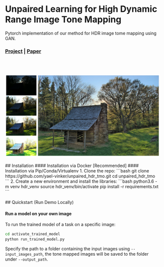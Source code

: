 # Unpaired Learning for High Dynamic Range Image Tone Mapping

Pytorch implementation of our method for HDR image tome mapping using GAN.
### [Project](http://www.vision.huji.ac.il/deepsim) | [Paper](https://arxiv.org/abs/2007.01289)
<br>
<br>

<!-- ![](results/teaser.png?raw=true) -->
<p align='center'>  
  <img src='results/teaser.png' />
</p>
## Installation
#### Installation via Docker [Recommended]
#### Installation via Pip/Conda/Virtualenv
1.  Clone the repo:
```bash
git clone https://github.com/yael-vinker/unpaired_hdr_tmo.git
cd unpaired_hdr_tmo
```
2. Create a new environment and install the libraries:
```bash
python3.6 -m venv hdr_venv
source hdr_venv/bin/activate
pip install -r requirements.txt
```

<br>
<br>
## Quickstart (Run Demo Locally)

#### Run a model on your own image

To run the trained model of a task on a specific image:

```bash
cd activate_trained_model
python run_trained_model.py
```
Specify the path to a folder containing the input images using `--input_images_path`, the tone mapped images will be saved to the folder under `--output_path`.

